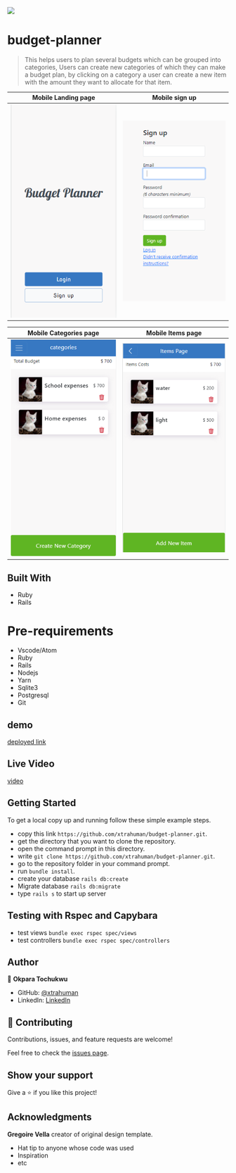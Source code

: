 
![](https://img.shields.io/badge/Microverse-blueviolet)

# budget-planner

> This helps users to plan several budgets which can be grouped into categories, Users can create new categories of which they can make a budget plan, by clicking on a category a user can create a new item with the amount they want to allocate for that item.

Mobile Landing page                      |  Mobile sign up
:---------------------------------------:|:---------------------------------------:
![](./public-img/Landing.PNG)            |  ![](./public-img/signup.PNG)

Mobile Categories page                   |  Mobile Items page
:---------------------------------------:|:---------------------------------------:
![](./public-img/category-page.PNG)      |  ![](./public-img/items-page.PNG)


## Built With

- Ruby
- Rails

# Pre-requirements

- Vscode/Atom
- Ruby
- Rails
- Nodejs
- Yarn
- Sqlite3
- Postgresql
- Git

## demo

[deployed link](https://my-budget-planner.fly.dev/)

## Live Video
[video](https://drive.google.com/file/d/1YOZ49dNsx4FZPsfTDk29yt1i9S-czAqf/view?usp=sharing)



## Getting Started

To get a local copy up and running follow these simple example steps.

- copy this link `https://github.com/xtrahuman/budget-planner.git`.
- get the directory that you want to clone the repository.
- open the command prompt in this directory.
- write `git clone https://github.com/xtrahuman/budget-planner.git`.
- go to the repository folder in your command prompt.
- run `bundle install`.
- create your database `rails db:create`
- Migrate database `rails db:migrate`
- type `rails s` to start up server

## Testing with Rspec and Capybara

- test views `bundle exec rspec spec/views`
- test controllers `bundle exec rspec spec/controllers`

## Author

👤 **Okpara Tochukwu**

- GitHub: [@xtrahuman](https://github.com/xtrahuman)
- LinkedIn: [LinkedIn](https://linkedin.com/in/tochukwuokpara)

## 🤝 Contributing

Contributions, issues, and feature requests are welcome!

Feel free to check the [issues page](../../issues/).

## Show your support

Give a ⭐️ if you like this project!

## Acknowledgments
**Gregoire Vella**
creator of original design template.
- Hat tip to anyone whose code was used
- Inspiration
- etc
